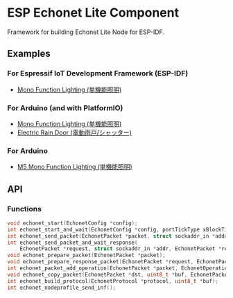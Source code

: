 # ESP Echonet Lite Component

Framework for building Echonet Lite Node for ESP-IDF.

## Examples

### For Espressif IoT Development Framework (ESP-IDF)

* [Mono Function Lighting (単機能照明)](/examples/ESP-IDF/monofunctionallighting/main/main.c)

### For Arduino (and with PlatformIO)

* [Mono Function Lighting (単機能照明)](/examples/Arduino/monofunctionallighting/src/main.cpp)
* [Electric Rain Door (電動雨戸/シャッター)](/examples/Arduino/electricraindoor/src/main.cpp)

### For Arduino

* [M5 Mono Function Lighting (単機能照明)](/examples/Arduino/m5-lighting/m5-lighting.ino)

## API

### Functions

```C
void echonet_start(EchonetConfig *config);
int echonet_start_and_wait(EchonetConfig *config, portTickType xBlockTime);
int echonet_send_packet(EchonetPacket *packet, struct sockaddr_in *addr);
int echonet_send_packet_and_wait_response(
    EchonetPacket *request, struct sockaddr_in *addr, EchonetPacket *response, uint8_t *buf);
void echonet_prepare_packet(EchonetPacket *packet);
void echonet_prepare_response_packet(EchonetPacket *request, EchonetPacket *response);
int echonet_packet_add_operation(EchonetPacket *packet, EchonetOperation *operation);
void echonet_copy_packet(EchonetPacket *dst, uint8_t *buf, EchonetPacket *src);
int echonet_build_protocol(EchonetProtocol *protocol, uint8_t *buf);
int echonet_nodeprofile_send_inf();

```